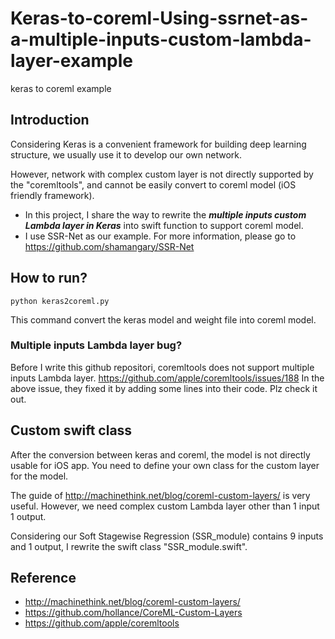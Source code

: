 # Keras-to-coreml-Using-ssrnet-as-a-multiple-inputs-custom-lambda-layer-example
keras to coreml example


## Introduction
Considering Keras is a convenient framework for building deep learning structure, we usually use it to develop our own network. 

However, network with complex custom layer is not directly supported by the "coremltools", and cannot be easily convert to coreml model (iOS friendly framework).

+ In this project, I share the way to rewrite the ***multiple inputs custom Lambda layer in Keras*** into swift function to support coreml model.
+ I use SSR-Net as our example. For more information, please go to https://github.com/shamangary/SSR-Net

## How to run?
```
python keras2coreml.py
```
This command convert the keras model and weight file into coreml model.

### Multiple inputs Lambda layer bug?
Before I write this github repositori, coremltools does not support multiple inputs Lambda layer.
https://github.com/apple/coremltools/issues/188
In the above issue, they fixed it by adding some lines into their code. Plz check it out.

## Custom swift class
After the conversion between keras and coreml, the model is not directly usable for iOS app.
You need to define your own class for the custom layer for the model.

The guide of http://machinethink.net/blog/coreml-custom-layers/ is very useful.
However, we need complex custom Lambda layer other than 1 input 1 output.

Considering our Soft Stagewise Regression (SSR_module) contains 9 inputs and 1 output, 
I rewrite the swift class "SSR_module.swift".


## Reference
+ http://machinethink.net/blog/coreml-custom-layers/
+ https://github.com/hollance/CoreML-Custom-Layers
+ https://github.com/apple/coremltools
